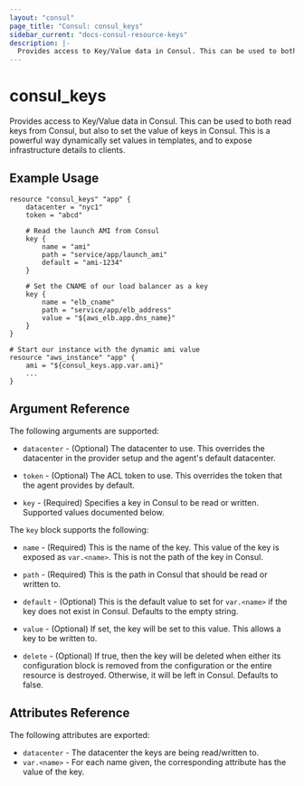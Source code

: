 ```yaml
---
layout: "consul"
page_title: "Consul: consul_keys"
sidebar_current: "docs-consul-resource-keys"
description: |-
  Provides access to Key/Value data in Consul. This can be used to both read keys from Consul, but also to set the value of keys in Consul. This is a powerful way dynamically set values in templates, and to expose infrastructure details to clients.
---
```


# consul\_keys

Provides access to Key/Value data in Consul. This can be used
to both read keys from Consul, but also to set the value of keys
in Consul. This is a powerful way dynamically set values in templates,
and to expose infrastructure details to clients.

## Example Usage

```
resource "consul_keys" "app" {
    datacenter = "nyc1"
    token = "abcd"

    # Read the launch AMI from Consul
    key {
        name = "ami"
        path = "service/app/launch_ami"
        default = "ami-1234"
    }

    # Set the CNAME of our load balancer as a key
    key {
        name = "elb_cname"
        path = "service/app/elb_address"
        value = "${aws_elb.app.dns_name}"
    }
}

# Start our instance with the dynamic ami value
resource "aws_instance" "app" {
    ami = "${consul_keys.app.var.ami}"
    ...
}
```

## Argument Reference

The following arguments are supported:

* `datacenter` - (Optional) The datacenter to use. This overrides the
  datacenter in the provider setup and the agent's default datacenter.

* `token` - (Optional) The ACL token to use. This overrides the
  token that the agent provides by default.

* `key` - (Required) Specifies a key in Consul to be read or written.
  Supported values documented below.

The `key` block supports the following:

* `name` - (Required) This is the name of the key. This value of the
  key is exposed as `var.<name>`. This is not the path of the key
  in Consul.

* `path` - (Required) This is the path in Consul that should be read
  or written to.

* `default` - (Optional) This is the default value to set for `var.<name>`
  if the key does not exist in Consul. Defaults to the empty string.

* `value` - (Optional) If set, the key will be set to this value.
  This allows a key to be written to.

* `delete` - (Optional) If true, then the key will be deleted when
  either its configuration block is removed from the configuration or
  the entire resource is destroyed. Otherwise, it will be left in Consul.
  Defaults to false.

## Attributes Reference

The following attributes are exported:

* `datacenter` - The datacenter the keys are being read/written to.
* `var.<name>` - For each name given, the corresponding attribute
  has the value of the key.
